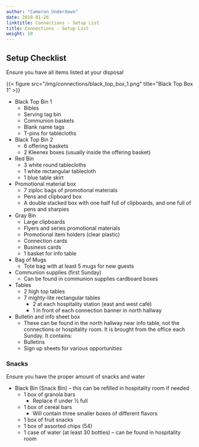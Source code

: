 ```yaml
---
author: "Cameron Underdown"
date: 2018-01-26
linktitle: Connections - Setup List
title: Connections - Setup List
weight: 10
---
```



## Setup Checklist

Ensure you have all items listed at your disposal

{{< figure src="/img/connections/black_top_box_1.png" title="Black Top Box 1" >}}

-	Black Top Bin 1
	-	Bibles
	-	Serving tag bin
	-	Communion baskets
	-	Blank name tags
	-	T-pins for tablecloths
-	Black Top Bin 2
	-	6 offering baskets
	-	2 Kleenex boxes (usually inside the offering basket)
-	Red Bin
	-	3 white round tablecloths
	-	1 white rectangular tablecloth
	-	1 blue table skirt
-	Promotional material box
	-	7 ziploc bags of promotional materials
	-	Pens and clipboard box
	-	A double stacked box with one half full of clipboards, and one full of pens and sharpies
-	Gray Bin
	-	Large clipboards
	-	Flyers and series promotional materials
	-	Promotional item holders (clear plastic)
	-	Connection cards
	-	Business cards
	-	1 basket for info table
-	Bag of Mugs
	-	Tote bag with at least 5 mugs for new guests
-	Communion supplies (first Sunday)
	-	Can be found in communion supplies cardboard boxes
-	Tables
	-	2 high top tables
	-	7 mighty-lite rectangular tables
		-	2 at each hospitality station (east and west café)
		-	1 in front of each connection banner in north hallway
-	Bulletin and info sheet box
	-	These can be found in the north hallway near info table, not the connections or hospitality room. It is brought from the office each Sunday. It contains:
	-	Bulletins
	-	Sign up sheets for various opportunities

### Snacks

Ensure you have the proper amount of snacks and water

-	Black Bin (Snack Bin) – this can be refilled in hospitality room if needed
	-	1 box of granola bars
		-	Replace if under ½ full
	-	1 box of cereal bars
		-	Will contain three smaller boxes of different flavors
	-	1 box of fruit snacks
	-	1 box of assorted chips (54)
	-	1 case of water (at least 30 bottles) – can be found in hospitality room
